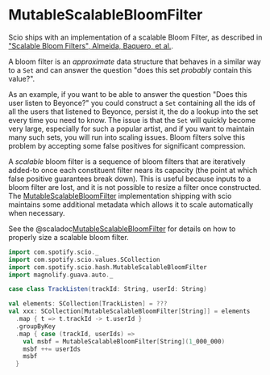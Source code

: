 # MutableScalableBloomFilter

Scio ships with an implementation of a scalable Bloom Filter, as described in ["Scalable Bloom Filters", Almeida, Baquero, et al.](http://gsd.di.uminho.pt/members/cbm/ps/dbloom.pdf).

A bloom filter is an _approximate_ data structure that behaves in a similar way to a `Set` and can answer the question "does this set _probably_ contain this value?".

As an example, if you want to be able to answer the question "Does this user listen to Beyonce?" you could construct a `Set` containing all the ids of all the users that listened to Beyonce, persist it, the do a lookup into the set every time you need to know.
The issue is that the `Set` will quickly become very large, especially for such a popular artist, and if you want to maintain many such sets, you will run into scaling issues.
Bloom filters solve this problem by accepting some false positives for significant compression.

A _scalable_ bloom filter is a sequence of bloom filters that are iteratively added-to once each constituent filter nears its capacity (the point at which false positive guarantees break down).
This is useful because inputs to a bloom filter are lost, and it is not possible to resize a filter once constructed.
The [MutableScalableBloomFilter](com.spotify.scio.hash.MutableScalableBloomFilter) implementation shipping with scio maintains some additional metadata which allows it to scale automatically when necessary.

See the @scaladoc[MutableScalableBloomFilter](com.spotify.scio.hash.MutableScalableBloomFilter$) for details on how to properly size a scalable bloom filter.

```scala mdoc:compile-only
import com.spotify.scio._
import com.spotify.scio.values.SCollection
import com.spotify.scio.hash.MutableScalableBloomFilter
import magnolify.guava.auto._

case class TrackListen(trackId: String, userId: String)

val elements: SCollection[TrackListen] = ???
val xxx: SCollection[MutableScalableBloomFilter[String]] = elements
  .map { t => t.trackId -> t.userId }
  .groupByKey
  .map { case (trackId, userIds) =>
    val msbf = MutableScalableBloomFilter[String](1_000_000)
    msbf ++= userIds
    msbf
  }
```
